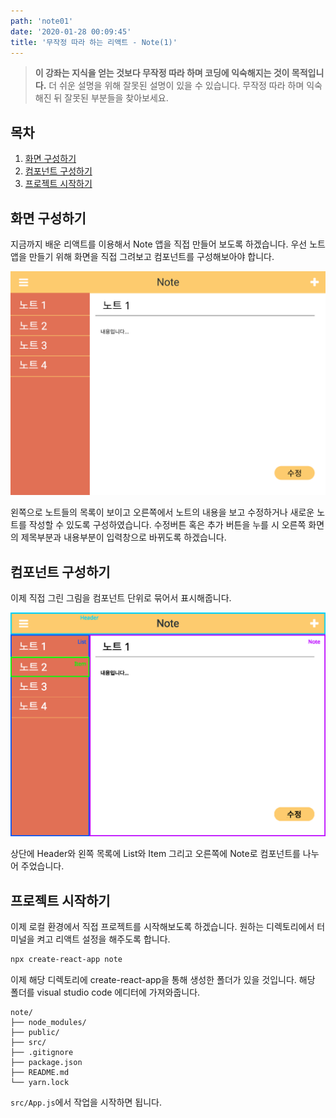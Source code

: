 ```yaml
---
path: 'note01'
date: '2020-01-28 00:09:45'
title: '무작정 따라 하는 리액트 - Note(1)'
---
```


> **이 강좌는 지식을 얻는 것보다 무작정 따라 하며 코딩에 익숙해지는 것이 목적입니다.** 더 쉬운 설명을 위해 잘못된 설명이 있을 수 있습니다. 무작정 따라 하며 익숙해진 뒤 잘못된 부분들을 찾아보세요.

## 목차

1. [화면 구성하기](#화면-구성하기)
2. [컴포넌트 구성하기](#컴포넌트-구성하기)
3. [프로젝트 시작하기](#프로젝트-시작하기)

## 화면 구성하기

지금까지 배운 리액트를 이용해서 Note 앱을 직접 만들어 보도록 하겠습니다. 우선 노트 앱을 만들기 위해 화면을 직접 그려보고 컴포넌트를 구성해보아야 합니다.

![layout](images/layout.png)

왼쪽으로 노트들의 목록이 보이고 오른쪽에서 노트의 내용을 보고 수정하거나 새로운 노트를 작성할 수 있도록 구성하였습니다. 수정버튼 혹은 추가 버튼을 누를 시 오른쪽 화면의 제목부분과 내용부분이 입력창으로 바뀌도록 하겠습니다.

## 컴포넌트 구성하기

이제 직접 그린 그림을 컴포넌트 단위로 묶어서 표시해줍니다.

![component](images/component.png)

상단에 Header와 왼쪽 목록에 List와 Item 그리고 오른쪽에 Note로 컴포넌트를 나누어 주었습니다.

## 프로젝트 시작하기

이제 로컬 환경에서 직접 프로젝트를 시작해보도록 하겠습니다. 원하는 디렉토리에서 터미널을 켜고 리액트 설정을 해주도록 합니다.

```bash
npx create-react-app note
```

이제 해당 디렉토리에 create-react-app을 통해 생성한 폴더가 있을 것입니다. 해당 폴더를 visual studio code 에디터에 가져와줍니다.

```
note/
├── node_modules/
├── public/
├── src/
├── .gitignore
├── package.json
├── README.md
└── yarn.lock
```

`src/App.js`에서 작업을 시작하면 됩니다.
